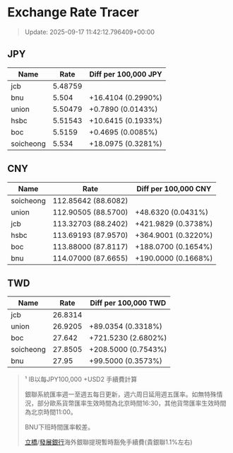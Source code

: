 # Exchange Rate Tracer

> Update: 2025-09-17 11:42:12.796409+00:00

## JPY

| Name      |    Rate | Diff per 100,000 JPY   |
|-----------|---------|------------------------|
| jcb       | 5.48759 |                        |
| bnu       | 5.504   | +16.4104 (0.2990%)     |
| union     | 5.50479 | +0.7890 (0.0143%)      |
| hsbc      | 5.51543 | +10.6415 (0.1933%)     |
| boc       | 5.5159  | +0.4695 (0.0085%)      |
| soicheong | 5.534   | +18.0975 (0.3281%)     |

## CNY

| Name      | Rate                | Diff per 100,000 CNY   |
|-----------|---------------------|------------------------|
| soicheong | 112.85642	(88.6082) |                        |
| union     | 112.90505	(88.5700) | +48.6320 (0.0431%)     |
| jcb       | 113.32703	(88.2402) | +421.9829 (0.3738%)    |
| hsbc      | 113.69193	(87.9570) | +364.9001 (0.3220%)    |
| boc       | 113.88000	(87.8117) | +188.0700 (0.1654%)    |
| bnu       | 114.07000	(87.6655) | +190.0000 (0.1668%)    |

## TWD

| Name      |    Rate | Diff per 100,000 TWD   |
|-----------|---------|------------------------|
| jcb       | 26.8314 |                        |
| union     | 26.9205 | +89.0354 (0.3318%)     |
| boc       | 27.642  | +721.5230 (2.6802%)    |
| soicheong | 27.8505 | +208.5000 (0.7543%)    |
| bnu       | 27.95   | +99.5000 (0.3573%)     |


> ¹ IB以每JPY100,000 +USD2 手續費計算
>
> 銀聯系統匯率週一至週五每日更新，週六周日延用週五匯率。如無特殊情況，部分歐系貨幣匯率生效時間為北京時間16:30，其他貨幣匯率生效時間為北京時間11:00。
>
> BNU下班時間匯率較差。
>
> [立橋](https://www.wlbank.com.mo/uploads/ueditor/file/20181211/1544536513900230.pdf)/[發展銀行](https://www.mdb.com.mo/Service_Charges_20230728.pdf)海外銀聯提現暫時豁免手續費(貴銀聯1.1%左右)

